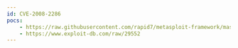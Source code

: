 ```yaml
---
id: CVE-2008-2286
pocs:
    - https://raw.githubusercontent.com/rapid7/metasploit-framework/master/modules/exploits/windows/misc/altiris_ds_sqli.rb
    - https://www.exploit-db.com/raw/29552
---
```

